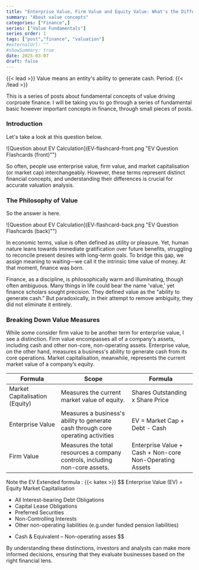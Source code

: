 ```yaml
---
title: "Enterprise Value, Firm Value and Equity Value: What's the Difference?"
summary: "About value concepts"
categories: ["Finance",]
series: ["Value Fundamentals"]
series_order: 1
tags: ["post","finance", "valuation"]
#externalUrl: ""
#showSummary: true
date: 2025-03-07
draft: false
---
```


{{< lead >}}
Value means an entity's ability to generate cash. Period.
{{< /lead >}}




This is a series of posts about fundamental concepts of value driving corproate finance. I will be taking you to go through a series of fundamental basic however important concepts in finance, through small pieces of posts. 

### Introduction
Let's take a look at this question below. 

![Question about EV Calculation](EV-flashcard-front.png "EV Question Flashcards (front)"")


So often, people use enterprise value, firm value, and market capitalisation (or market cap) interchangeably. However, these terms represent distinct financial concepts, and understanding their differences is crucial for accurate valuation analysis.

### The Philosophy of Value

So the answer is here. 

![Question about EV Calculation](EV-flashcard-back.png "EV Question Flashcards (back)"")

In economic terms, value is often defined as utility or pleasure. Yet, human nature leans towards immediate gratification over future benefits, struggling to reconcile present desires with long-term goals. To bridge this gap, we assign meaning to waiting—we call it the intrinsic time value of money. At that moment, finance was born.

Finance, as a discipline, is philosophically warm and illuminating, though often ambiguous. Many things in life could bear the name 'value,' yet finance scholars sought precision. They defined value as the "ability to generate cash." But paradoxically, in their attempt to remove ambiguity, they did not eliminate it entirely.

### Breaking Down Value Measures

While some consider firm value to be another term for enterprise value, I see a distinction. Firm value encompasses all of a company's assets, including cash and other non-core, non-operating assets. Enterprise value, on the other hand, measures a business's ability to generate cash from its core operations. Market capitalisation, meanwhile, represents the current market value of a company’s equity.

| Formula | Scope | Formula |
| --- | --- | --- |
| Market Capitalisation (Equity) | Measures the current market value of equity. | Shares Outstanding x Share Price |
| Enterprise Value | Measures a business's ability to generate cash through core operating activities | EV = Market Cap + Debt - Cash |
| Firm Value | Measures the total resources a company controls, including non-core assets. | Enterprise Value + Cash + Non-core Non-Operating Assets | 

Note the EV Extended formula :
{{< katex >}}
$$
Enterprise Value (EV) =
Equity Market Capitalisation
+ All Interest-bearing Debt Obligations
+ Capital Lease Obligations
+ Preferred Securities
+ Non-Controlling Interests
+ Other non-operating liabilities (e.g.under funded pension liabilities)
- Cash & Equivalent
– Non-operating asses
$$

By understanding these distinctions, investors and analysts can make more informed decisions, ensuring that they evaluate businesses based on the right financial lens.